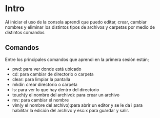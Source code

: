 # Intro
Al iniciar el uso de la consola aprendi que puedo editar, crear, cambiar nombres y eliminar los distintos tipos de archivos y carpetas por medio de distintos comandos
## Comandos
Entre los principales comandos que aprendi en la primera sesión están;
- pwd: para ver donde está ubicado
- cd: para cambiar de directorio o carpeta
- clear: para limpiar la pantalla
- mkdir: crear directorio o carpeta
- ls: para ver lo que hay dentro del directorio
- touch(y el nombre del archivo): para crear un archivo
- mv: para cambiar el nombre
- vim(y el nombre del archivo):para abrir un editor y se le da i para habilitar la edición del archivo y esc:x para guardar y salir.

